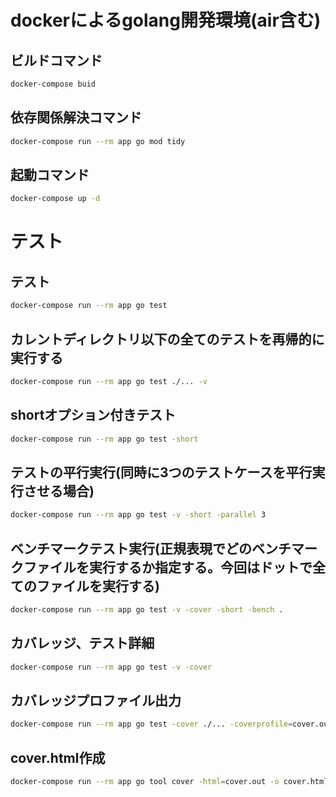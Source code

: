 # dockerによるgolang開発環境(air含む)

## ビルドコマンド
~~~bash
docker-compose buid
~~~

## 依存関係解決コマンド
~~~bash
docker-compose run --rm app go mod tidy
~~~

## 起動コマンド
~~~bash
docker-compose up -d
~~~

# テスト
## テスト
~~~bash
docker-compose run --rm app go test
~~~

## カレントディレクトリ以下の全てのテストを再帰的に実行する
~~~bash
docker-compose run --rm app go test ./... -v
~~~

## shortオプション付きテスト
~~~bash
docker-compose run --rm app go test -short
~~~

## テストの平行実行(同時に3つのテストケースを平行実行させる場合)
~~~bash
docker-compose run --rm app go test -v -short -parallel 3
~~~

## ベンチマークテスト実行(正規表現でどのベンチマークファイルを実行するか指定する。今回はドットで全てのファイルを実行する)
~~~bash
docker-compose run --rm app go test -v -cover -short -bench .
~~~

## カバレッジ、テスト詳細
~~~bash
docker-compose run --rm app go test -v -cover
~~~

## カバレッジプロファイル出力
~~~bash
docker-compose run --rm app go test -cover ./... -coverprofile=cover.out
~~~

## cover.html作成
~~~bash
docker-compose run --rm app go tool cover -html=cover.out -o cover.html
~~~